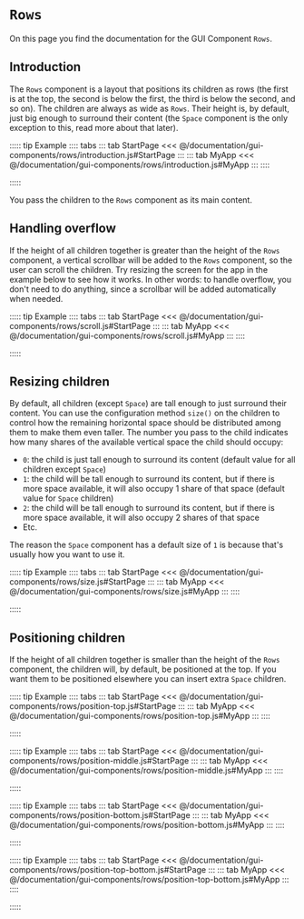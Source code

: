 # `Rows`
On this page you find the documentation for the GUI Component `Rows`.



## Introduction
The `Rows` component is a layout that positions its children as rows (the first is at the top, the second is below the first, the third is below the second, and so on). The children are always as wide as `Rows`. Their height is, by default, just big enough to surround their content (the `Space` component is the only exception to this, read more about that later).

::::: tip Example
:::: tabs
::: tab StartPage
<<< @/documentation/gui-components/rows/introduction.js#StartPage
:::
::: tab MyApp
<<< @/documentation/gui-components/rows/introduction.js#MyApp
:::
::::

<ShowApp gui-component="rows" filename="introduction" />

:::::

You pass the children to the `Rows` component as its main content.





## Handling overflow
If the height of all children together is greater than the height of the `Rows` component, a vertical scrollbar will be added to the `Rows` component, so the user can scroll the children. Try resizing the screen for the app in the example below to see how it works. In other words: to handle overflow, you don't need to do anything, since a scrollbar will be added automatically when needed.

::::: tip Example
:::: tabs
::: tab StartPage
<<< @/documentation/gui-components/rows/scroll.js#StartPage
:::
::: tab MyApp
<<< @/documentation/gui-components/rows/scroll.js#MyApp
:::
::::

<ShowApp gui-component="rows" filename="scroll" />

:::::


## Resizing children
By default, all children (except `Space`) are tall enough to just surround their content. You can use the configuration method `size()` on the children to control how the remaining horizontal space should be distributed among them to make them even taller. The number you pass to the child indicates how many shares of the available vertical space the child should occupy:

* `0`: the child is just tall enough to surround its content (default value for all children except `Space`)
* `1`: the child will be tall enough to surround its content, but if there is more space available, it will also occupy 1 share of that space (default value for `Space` children)
* `2`: the child will be tall enough to surround its content, but if there is more space available, it will also occupy 2 shares of that space
* Etc.

The reason the `Space` component has a default size of `1` is because that's usually how you want to use it.

::::: tip Example
:::: tabs
::: tab StartPage
<<< @/documentation/gui-components/rows/size.js#StartPage
:::
::: tab MyApp
<<< @/documentation/gui-components/rows/size.js#MyApp
:::
::::

<ShowApp gui-component="rows" filename="size" />

:::::




## Positioning children
If the height of all children together is smaller than the height of the `Rows` component, the children will, by default, be positioned at the top. If you want them to be positioned elsewhere you can insert extra `Space` children.

::::: tip Example
:::: tabs
::: tab StartPage
<<< @/documentation/gui-components/rows/position-top.js#StartPage
:::
::: tab MyApp
<<< @/documentation/gui-components/rows/position-top.js#MyApp
:::
::::

<ShowApp gui-component="rows" filename="position-top" />

:::::

::::: tip Example
:::: tabs
::: tab StartPage
<<< @/documentation/gui-components/rows/position-middle.js#StartPage
:::
::: tab MyApp
<<< @/documentation/gui-components/rows/position-middle.js#MyApp
:::
::::

<ShowApp gui-component="rows" filename="position-middle" />

:::::

::::: tip Example
:::: tabs
::: tab StartPage
<<< @/documentation/gui-components/rows/position-bottom.js#StartPage
:::
::: tab MyApp
<<< @/documentation/gui-components/rows/position-bottom.js#MyApp
:::
::::

<ShowApp gui-component="rows" filename="position-bottom" />

:::::

::::: tip Example
:::: tabs
::: tab StartPage
<<< @/documentation/gui-components/rows/position-top-bottom.js#StartPage
:::
::: tab MyApp
<<< @/documentation/gui-components/rows/position-top-bottom.js#MyApp
:::
::::

<ShowApp gui-component="rows" filename="position-top-bottom" />

:::::
